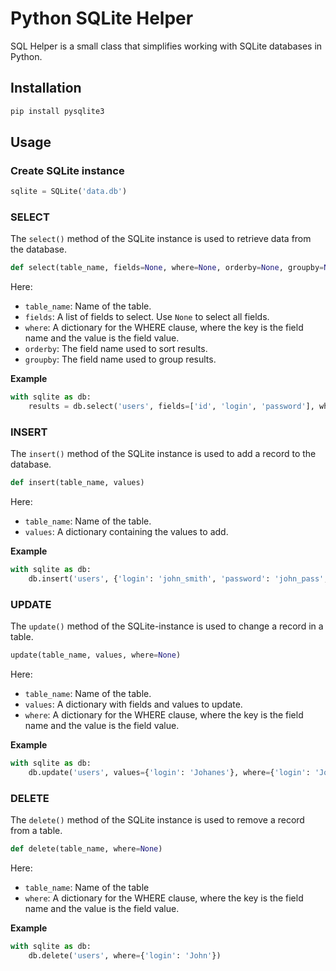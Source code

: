 # Python SQLite Helper

SQL Helper is a small class that simplifies working with SQLite databases in Python.

## Installation

```bash
pip install pysqlite3
```

## Usage

### Create SQLite instance

```python
sqlite = SQLite('data.db')
```

### SELECT

The ```select()``` method of the SQLite instance is used to retrieve data from the database.

```python
def select(table_name, fields=None, where=None, orderby=None, groupby=None)
```

Here:

- ```table_name```: Name of the table.
- ```fields```: A list of fields to select. Use ```None``` to select all fields.
- ```where```: A dictionary for the WHERE clause, where the key is the field name and the value is the field value.
- ```orderby```: The field name used to sort results.
- ```groupby```: The field name used to group results.

**Example**

```python
with sqlite as db:
	results = db.select('users', fields=['id', 'login', 'password'], where={'username': 'john_smith'})
```

### INSERT

The ```insert()``` method of the SQLite instance is used to add a record to the database.

```python
def insert(table_name, values)
```

Here:
- ```table_name```: Name of the table.
- ```values```: A dictionary containing the values to add.

**Example**

```python
with sqlite as db:
	db.insert('users', {'login': 'john_smith', 'password': 'john_pass', 'first_name': 'John', 'last_name': 'Smith'})
```

### UPDATE

The ```update()``` method of the SQLite-instance is used to change a record in a table.

```python
update(table_name, values, where=None)
```

Here:
- ```table_name```: Name of the table.
- ```values```: A dictionary with fields and values to update.
- ```where```: A dictionary for the WHERE clause, where the key is the field name and the value is the field value.

**Example**

```python
with sqlite as db:
	db.update('users', values={'login': 'Johanes'}, where={'login': 'John'})
```

### DELETE

The ```delete()``` method of the SQLite instance is used to remove a record from a table.

```python
def delete(table_name, where=None)
```

Here:
- ```table_name```: Name of the table
- ```where```: A dictionary for the WHERE clause, where the key is the field name and the value is the field value.

**Example**

```python
with sqlite as db:
	db.delete('users', where={'login': 'John'})
```
